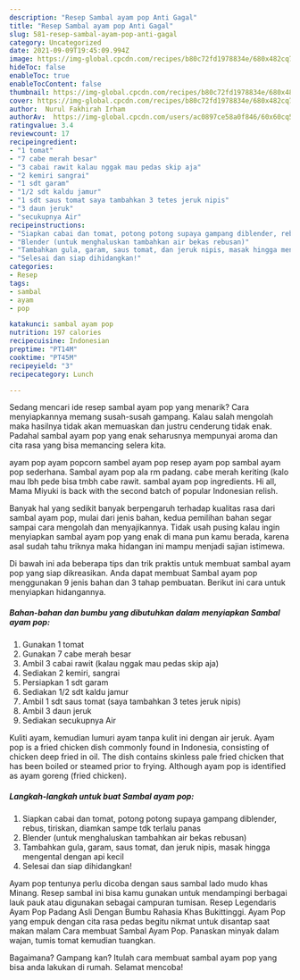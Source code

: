 ```yaml
---
description: "Resep Sambal ayam pop Anti Gagal"
title: "Resep Sambal ayam pop Anti Gagal"
slug: 581-resep-sambal-ayam-pop-anti-gagal
category: Uncategorized
date: 2021-09-09T19:45:09.994Z
image: https://img-global.cpcdn.com/recipes/b80c72fd1978834e/680x482cq70/sambal-ayam-pop-foto-resep-utama.jpg
hideToc: false
enableToc: true
enableTocContent: false
thumbnail: https://img-global.cpcdn.com/recipes/b80c72fd1978834e/680x482cq70/sambal-ayam-pop-foto-resep-utama.jpg
cover: https://img-global.cpcdn.com/recipes/b80c72fd1978834e/680x482cq70/sambal-ayam-pop-foto-resep-utama.jpg
author:  Nurul Fakhirah Irham
authorAv:  https://img-global.cpcdn.com/users/ac0897ce58a0f846/60x60cq50/avatar.jpg
ratingvalue: 3.4
reviewcount: 17
recipeingredient:
- "1 tomat"
- "7 cabe merah besar"
- "3 cabai rawit kalau nggak mau pedas skip aja"
- "2 kemiri sangrai"
- "1 sdt garam"
- "1/2 sdt kaldu jamur"
- "1 sdt saus tomat saya tambahkan 3 tetes jeruk nipis"
- "3 daun jeruk"
- "secukupnya Air"
recipeinstructions:
- "Siapkan cabai dan tomat, potong potong supaya gampang diblender, rebus, tiriskan, diamkan sampe tdk terlalu panas"
- "Blender (untuk menghaluskan tambahkan air bekas rebusan)"
- "Tambahkan gula, garam, saus tomat, dan jeruk nipis, masak hingga mengental dengan api kecil"
- "Selesai dan siap dihidangkan!"
categories:
- Resep
tags:
- sambal
- ayam
- pop

katakunci: sambal ayam pop 
nutrition: 197 calories
recipecuisine: Indonesian
preptime: "PT14M"
cooktime: "PT45M"
recipeyield: "3"
recipecategory: Lunch

---
```



Sedang mencari ide resep sambal ayam pop yang menarik? Cara menyiapkannya memang susah-susah gampang. Kalau salah mengolah maka hasilnya tidak akan memuaskan dan justru cenderung tidak enak. Padahal sambal ayam pop yang enak seharusnya mempunyai aroma dan cita rasa yang bisa memancing selera kita.


ayam pop ayam popcorn sambel ayam pop resep ayam pop sambal ayam pop sederhana. Sambal ayam pop ala rm padang. cabe merah keriting (kalo mau lbh pede bisa tmbh cabe rawit. sambal ayam pop ingredients. Hi all, Mama Miyuki is back with the second batch of popular Indonesian relish.

Banyak hal yang sedikit banyak berpengaruh terhadap kualitas rasa dari sambal ayam pop, mulai dari jenis bahan, kedua pemilihan bahan segar sampai cara mengolah dan menyajikannya. Tidak usah pusing kalau ingin menyiapkan sambal ayam pop yang enak di mana pun kamu berada, karena asal sudah tahu triknya maka hidangan ini mampu menjadi sajian istimewa.


Di bawah ini ada beberapa tips dan trik praktis untuk membuat sambal ayam pop yang siap dikreasikan. Anda dapat membuat Sambal ayam pop menggunakan 9 jenis bahan dan 3 tahap pembuatan. Berikut ini cara untuk menyiapkan hidangannya.

<!--inarticleads1-->

##### Bahan-bahan dan bumbu yang dibutuhkan dalam menyiapkan Sambal ayam pop:

1. Gunakan 1 tomat
1. Gunakan 7 cabe merah besar
1. Ambil 3 cabai rawit (kalau nggak mau pedas skip aja)
1. Sediakan 2 kemiri, sangrai
1. Persiapkan 1 sdt garam
1. Sediakan 1/2 sdt kaldu jamur
1. Ambil 1 sdt saus tomat (saya tambahkan 3 tetes jeruk nipis)
1. Ambil 3 daun jeruk
1. Sediakan secukupnya Air


Kuliti ayam, kemudian lumuri ayam tanpa kulit ini dengan air jeruk. Ayam pop is a fried chicken dish commonly found in Indonesia, consisting of chicken deep fried in oil. The dish contains skinless pale fried chicken that has been boiled or steamed prior to frying. Although ayam pop is identified as ayam goreng (fried chicken). 

<!--inarticleads2-->

##### Langkah-langkah untuk buat Sambal ayam pop:

1. Siapkan cabai dan tomat, potong potong supaya gampang diblender, rebus, tiriskan, diamkan sampe tdk terlalu panas
1. Blender (untuk menghaluskan tambahkan air bekas rebusan)
1. Tambahkan gula, garam, saus tomat, dan jeruk nipis, masak hingga mengental dengan api kecil
1. Selesai dan siap dihidangkan!

Ayam pop tentunya perlu dicoba dengan saus sambal lado mudo khas Minang. Resep sambal ini bisa kamu gunakan untuk mendampingi berbagai lauk pauk atau digunakan sebagai campuran tumisan. Resep Legendaris Ayam Pop Padang Asli Dengan Bumbu Rahasia Khas Bukittinggi. Ayam Pop yang empuk dengan cita rasa pedas begitu nikmat untuk disantap saat makan malam Cara membuat Sambal Ayam Pop. Panaskan minyak dalam wajan, tumis tomat kemudian tuangkan. 

Bagaimana? Gampang kan? Itulah cara membuat sambal ayam pop yang bisa anda lakukan di rumah. Selamat mencoba!
